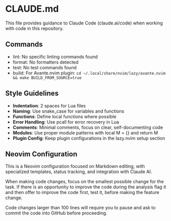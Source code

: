 # CLAUDE.md

This file provides guidance to Claude Code (claude.ai/code) when working with code in this repository.

## Commands

- lint: No specific linting commands found
- format: No formatters detected
- test: No test commands found
- build: For Avante.nvim plugin: `cd ~/.local/share/nvim/lazy/avante.nvim && make BUILD_FROM_SOURCE=true`

## Style Guidelines

- **Indentation**: 2 spaces for Lua files
- **Naming**: Use snake_case for variables and functions
- **Functions**: Define local functions where possible
- **Error Handling**: Use pcall for error recovery in Lua
- **Comments**: Minimal comments, focus on clear, self-documenting code
- **Modules**: Use proper module patterns with local M = {} and return M
- **Plugin Config**: Keep plugin configurations in the lazy.nvim setup section

## Neovim Configuration

This is a Neovim configuration focused on Markdown editing, with specialized templates, status tracking, and integration with Claude AI.

When making code changes, focus on the smallest possible change for the task. If there is an opportunity to improve the code during the analysis flag it and then offer to improve the code first, test it, before making the feature change.

Code changes larger than 100 lines will require you to pause and ask to commit the code into GitHub before proceeding.
